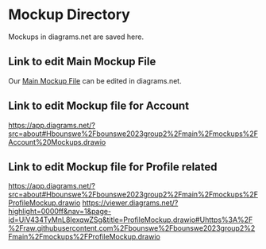 # Mockup Directory
Mockups in diagrams.net are saved here.

## Link to edit Main Mockup File
Our [Main Mockup File](https://app.diagrams.net/?src=about#Hbounswe%2Fbounswe2023group2%2Fmain%2Fmockups%2FMainOperationsMockup.drawio) can be edited in diagrams.net.

## Link to edit Mockup file for Account
https://app.diagrams.net/?src=about#Hbounswe%2Fbounswe2023group2%2Fmain%2Fmockups%2FAccount%20Mockups.drawio

## Link to edit Mockup file for Profile related 
https://app.diagrams.net/?src=about#Hbounswe%2Fbounswe2023group2%2Fmain%2Fmockups%2FProfileMockup.drawio
https://viewer.diagrams.net/?highlight=0000ff&nav=1&page-id=UiV434TyMnL8IexqwZSg&title=ProfileMockup.drawio#Uhttps%3A%2F%2Fraw.githubusercontent.com%2Fbounswe%2Fbounswe2023group2%2Fmain%2Fmockups%2FProfileMockup.drawio

<div class="mxgraph" style="max-width:100%;border:1px solid transparent;" data-mxgraph="{&quot;highlight&quot;:&quot;#0000ff&quot;,&quot;nav&quot;:true,&quot;resize&quot;:true,&quot;page&quot;:1,&quot;toolbar&quot;:&quot;pages zoom layers tags lightbox&quot;,&quot;url&quot;:&quot;https://raw.githubusercontent.com/bounswe/bounswe2023group2/main/mockups/ProfileMockup.drawio&quot;}"></div>
<script type="text/javascript" src="https://viewer.diagrams.net/embed2.js?&fetch=https%3A%2F%2Fraw.githubusercontent.com%2Fbounswe%2Fbounswe2023group2%2Fmain%2Fmockups%2FProfileMockup.drawio"></script>
